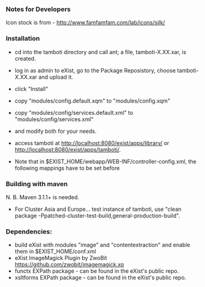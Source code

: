 ### Notes for Developers 

Icon stock is from - http://www.famfamfam.com/lab/icons/silk/

### Installation

* cd into the tamboti directory and call ant; a file, tamboti-X.XX.xar, is created.
* log in as admin to eXist, go to the Package Reposistory, choose tamboti-X.XX.xar and upload it.
* click "Install"
* copy "modules/config.default.xqm" to "modules/config.xqm" 
* copy "modules/config/services.default.xml" to "modules/config/services.xml"
* and modify both for your needs. 
* access tamboti at <http://localhost:8080/exist/apps/library/> or <http://localhost:8080/exist/apps/tamboti/>.

* Note that in $EXIST_HOME/webapp/WEB-INF/controller-config.xml, the following mappings have to be set
	<root pattern="/apps/library" path="xmldb:exist:///db/tamboti"/>
	<root pattern="/apps/tamboti" path="xmldb:exist:///db/tamboti"/>
before
	<root pattern="/apps" path="xmldb:exist:///db"/>
	
### Building with maven
N. B.  Maven 3.1.1+ is needed.
  
* For Cluster Asia and Europe... test instance of tamboti, use "clean package -Ppatched-cluster-test-build,general-production-build".

### Dependencies:

* build eXist with modules "image" and "contentextraction" and enable them in $EXIST_HOME/conf.xml
* eXist ImageMagick Plugin by ZwoBit https://github.com/zwobit/imagemagick.xq
* functx EXPath package - can be found in the eXist's public repo.
* xsltforms EXPath package - can be found in the eXist's public repo.